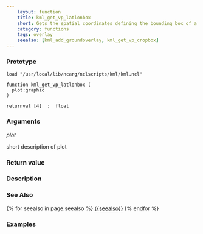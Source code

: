 ```yaml
---
    layout: function
    title: kml_get_vp_latlonbox
    short: Gets the spatial coordinates defining the bounding box of a plot.
    category: functions  
    tags: overlay
    seealso: [kml_add_groundoverlay, kml_get_vp_cropbox]
---
```


### Prototype

<pre><code>load "/usr/local/lib/ncarg/nclscripts/kml/kml.ncl"

function kml_get_vp_latlonbox (
  plot:graphic
)

returnval [4]  :  float
</code></pre>

### Arguments
*plot*

short description of plot

### Return value

### Description

### See Also

{% for seealso in page.seealso %}
[{{seealso}}]({{baseurl}}/functions/{{seealso}}.html)
{% endfor %}

### Examples



